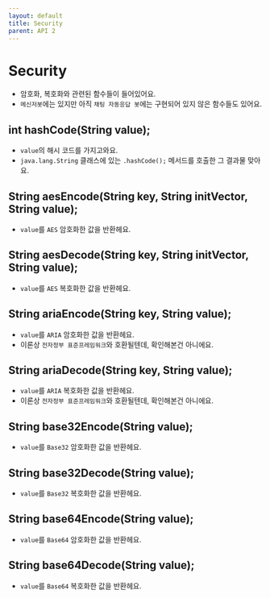 ```yaml
---
layout: default
title: Security
parent: API 2
---
```


# Security
* 암호화, 복호화와 관련된 함수들이 들어있어요.
* `메신저봇`에는 있지만 아직 `채팅 자동응답 봇`에는 구현되어 있지 않은 함수들도 있어요.

## int hashCode(String value);
* `value`의 해시 코드를 가지고와요.
* `java.lang.String` 클래스에 있는 `.hashCode();` 메서드를 호출한 그 결과물 맞아요.

## String aesEncode(String key, String initVector, String value);
* `value`를 `AES` 암호화한 값을 반환헤요.

## String aesDecode(String key, String initVector, String value);
* `value`를 `AES` 복호화한 값을 반환헤요.

## String ariaEncode(String key, String value);
* `value`를 `ARIA` 암호화한 값을 반환헤요.
* 이론상 `전자정부 표준프레임워크`와 호환될텐데, 확인해본건 아니에요.

## String ariaDecode(String key, String value);
* `value`를 `ARIA` 복호화한 값을 반환헤요.
* 이론상 `전자정부 표준프레임워크`와 호환될텐데, 확인해본건 아니에요.

## String base32Encode(String value);
* `value`를 `Base32` 암호화한 값을 반환헤요.

## String base32Decode(String value);
* `value`를 `Base32` 복호화한 값을 반환헤요.

## String base64Encode(String value);
* `value`를 `Base64` 암호화한 값을 반환헤요.

## String base64Decode(String value);
* `value`를 `Base64` 복호화한 값을 반환헤요.